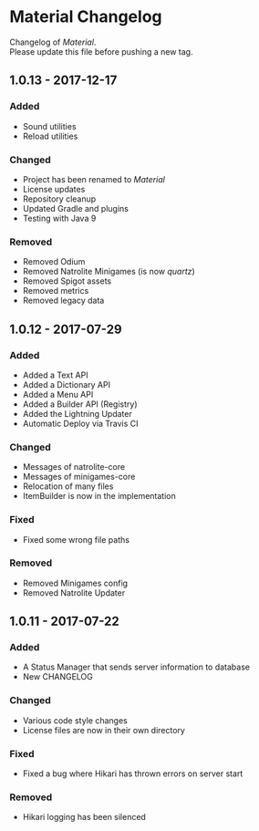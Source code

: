 # Material Changelog
Changelog of _Material_.  
Please update this file before pushing a new tag.

## 1.0.13 - 2017-12-17

### Added

- Sound utilities
- Reload utilities

### Changed

- Project has been renamed to _Material_
- License updates
- Repository cleanup
- Updated Gradle and plugins
- Testing with Java 9

### Removed

- Removed Odium
- Removed Natrolite Minigames (is now _quartz_)
- Removed Spigot assets
- Removed metrics
- Removed legacy data

## 1.0.12 - 2017-07-29

### Added

- Added a Text API
- Added a Dictionary API
- Added a Menu API
- Added a Builder API (Registry)
- Added the Lightning Updater
- Automatic Deploy via Travis CI

### Changed

- Messages of natrolite-core
- Messages of minigames-core
- Relocation of many files
- ItemBuilder is now in the implementation

### Fixed

- Fixed some wrong file paths

### Removed

- Removed Minigames config
- Removed Natrolite Updater

## 1.0.11 - 2017-07-22

### Added

- A Status Manager that sends server information to database
- New CHANGELOG

### Changed

- Various code style changes
- License files are now in their own directory

### Fixed 

- Fixed a bug where Hikari has thrown errors on server start

### Removed

- Hikari logging has been silenced
